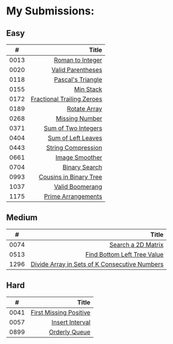 # My Submissions:

## Easy
\#	| Title	
------	| ------:
 0013 |	[Roman to Integer][0013]
 0020 | [Valid Parentheses][0020]
 0118 |	[Pascal's Triangle][0118]
 0155 | [Min Stack][0155]
 0172 |	[Fractional Trailing Zeroes][0172]
 0189 |	[Rotate Array][0189]
 0268 |	[Missing Number][0268]
 0371 |	[Sum of Two Integers][0371]
 0404 |	[Sum of Left Leaves][0404]
 0443 |	[String Compression][0443]
 0661 |	[Image Smoother][0661]
 0704 |	[Binary Search][0704]
 0993 | [Cousins in Binary Tree][0993]
 1037 |	[Valid Boomerang][1037]
 1175 |	[Prime Arrangements][1175]

## Medium
\#	| Title	
------	| ------:
 0074 |	[Search a 2D Matrix][0074] 
 0513 |	[Find Bottom Left Tree Value][0513]
 1296 |	[Divide Array in Sets of K Consecutive Numbers][1296]

## Hard
\#	| Title	
------	| ------:
 0041 |	[First Missing Positive][0041]
 0057 | [Insert Interval][0057]
 0899 |	[Orderly Queue][0899]

[0013]: ./easy/13
[0020]: ./easy/20
[0118]: ./easy/118
[0155]: ./easy/155
[0172]: ./easy/172
[0189]: ./easy/189
[0268]: ./easy/268
[0371]: ./easy/371
[0404]: ./easy/404
[0443]: ./easy/443
[0661]: ./easy/661
[0704]: ./easy/704
[0993]: ./easy/993
[1037]: ./easy/1037
[1175]: ./easy/1175

[0074]: ./medium/74
[0513]: ./medium/513
[1296]: ./medium/1296

[0041]: ./hard/41
[0057]: ./hard/57
[0899]: ./hard/899
